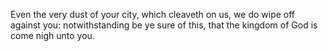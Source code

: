 Even the very dust of your city, which cleaveth on us, we do wipe off against you: notwithstanding be ye sure of this, that the kingdom of God is come nigh unto you.
